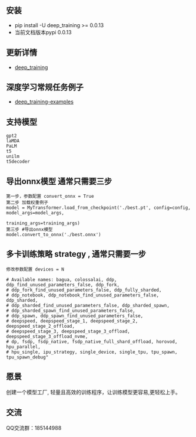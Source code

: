 ## 安装

- pip install -U deep_training >= 0.0.13
- 当前文档版本pypi 0.0.13

## 更新详情

- [deep_training](https://github.com/ssbuild/deep_training)

## 深度学习常规任务例子

- [deep_training-examples](https://github.com/ssbuild/deep_training-examples)

## 支持模型

    gpt2 
    laMDA
    PaLM
    t5
    unilm
    t5decoder


## 导出onnx模型 通常只需要三步

    第一步，参数配置 convert_onnx = True
    第二步 加载权重例子
    model = MyTransformer.load_from_checkpoint('./best.pt', config=config, model_args=model_args,
                                                   training_args=training_args)
    第三步 #导出onnx模型
    model.convert_to_onnx('./best.onnx')

## 多卡训练策略 strategy , 通常只需要一步
    修改参数配置 devices = N 

    # Available names: bagua, colossalai, ddp, ddp_find_unused_parameters_false, ddp_fork,
    # ddp_fork_find_unused_parameters_false, ddp_fully_sharded,
    # ddp_notebook, ddp_notebook_find_unused_parameters_false, ddp_sharded,
    # ddp_sharded_find_unused_parameters_false, ddp_sharded_spawn,
    # ddp_sharded_spawn_find_unused_parameters_false,
    # ddp_spawn, ddp_spawn_find_unused_parameters_false,
    # deepspeed, deepspeed_stage_1, deepspeed_stage_2, deepspeed_stage_2_offload,
    # deepspeed_stage_3, deepspeed_stage_3_offload, deepspeed_stage_3_offload_nvme,
    # dp, fsdp, fsdp_native, fsdp_native_full_shard_offload, horovod, hpu_parallel,
    # hpu_single, ipu_strategy, single_device, single_tpu, tpu_spawn, tpu_spawn_debug"

## 愿景

创建一个模型工厂, 轻量且高效的训练程序，让训练模型更容易,更轻松上手。

## 交流

QQ交流群：185144988
